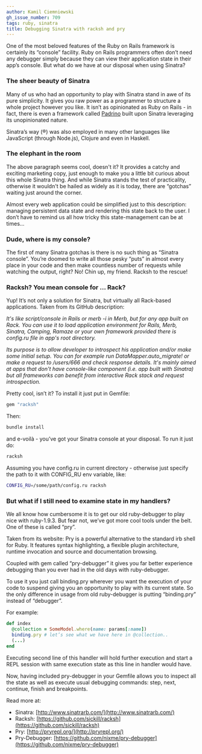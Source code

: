 ```yaml
---
author: Kamil Ciemniewski
gh_issue_number: 709
tags: ruby, sinatra
title: Debugging Sinatra with racksh and pry
---
```




One of the most beloved features of the Ruby on Rails framework is certainly its “console” facility. Ruby on Rails programmers often don’t need any debugger simply because they can view their application state in their app’s console. But what do we have at our disposal when using Sinatra?

### The sheer beauty of Sinatra

Many of us who had an opportunity to play with Sinatra stand in awe of its pure simplicity. It gives you raw power as a programmer to structure a whole project however you like. It isn’t as opinionated as Ruby on Rails - in fact, there is even a framework called [Padrino](http://www.padrinorb.com/) built upon Sinatra leveraging its unopinionated nature.

Sinatra’s way (®) was also employed in many other languages like JavaScript (through Node.js), Clojure and even in Haskell.

### The elephant in the room

The above paragraph seems cool, doesn't it? It provides a catchy and exciting marketing copy, just enough to make you a little bit curious about this whole Sinatra thing. And while Sinatra stands the test of practicality, otherwise it wouldn't be hailed as widely as it is today, there are “gotchas” waiting just around the corner.

Almost every web application could be simplified just to this description: managing persistent data state and rendering this state back to the user. I don’t have to remind us all how tricky this state-management can be at times...

### Dude, where is my console?

The first of many Sinatra gotchas is there is no such thing as “Sinatra console”. You’re doomed to write all those pesky “puts” in almost every place in your code and then make countless number of requests while watching the output, right? No! Chin up, my friend. Racksh to the rescue!

### Racksh? You mean console for ... Rack?

Yup! It’s not only a solution for Sinatra, but virtually all Rack-based applications. Taken from its GitHub description:

*It's like script/console in Rails or merb -i in Merb, but for any app built on Rack. You can use it to load application environment for Rails, Merb, Sinatra, Camping, Ramaze or your own framework provided there is config.ru file in app's root directory.*

*Its purpose is to allow developer to introspect his application and/or make some initial setup. You can for example run DataMapper.auto_migrate! or make a request to /users/666 and check response details. It's mainly aimed at apps that don't have console-like component (i.e. app built with Sinatra) but all frameworks can benefit from interactive Rack stack and request introspection.*

Pretty cool, isn’t it? To install it just put in Gemfile:

```ruby
gem "racksh"
```

Then:

```bash
bundle install 
```

and e-voilà - you’ve got your Sinatra console at your disposal. To run it just do:

```bash
racksh
```

Assuming you have config.ru in current directory - otherwise just specify the path to it with CONFIG_RU env variable, like:

```bash
CONFIG_RU=/some/path/config.ru racksh
```

### But what if I still need to examine state in my handlers?

We all know how cumbersome it is to get our old ruby-debugger to play nice with ruby-1.9.3. But fear not, we’ve got more cool tools under the belt. One of these is called “pry”.

Taken from its website: Pry is a powerful alternative to the standard irb shell for Ruby. It features syntax highlighting, a flexible plugin architecture, runtime invocation and source and documentation browsing.

Coupled with gem called “pry-debugger” it gives you far better experience debugging than you ever had in the old days with ruby-debugger.

To use it you just call binding.pry wherever you want the execution of your code to suspend giving you an opportunity to play with its current state. So the only difference in usage from old ruby-debugger is putting “binding.pry” instead of “debugger”.

For example:

```ruby
def index
  @collection = SomeModel.where(name: params[:name])
  binding.pry # let’s see what we have here in @collection..
  (...)
end
```

Executing second line of this handler will hold further execution and start a REPL session with same execution state as this line in handler would have.

Now, having included pry-debugger in your Gemfile allows you to inspect all the state as well as execute usual debugging commands: step, next, continue, finish and breakpoints.

Read more at:

- Sinatra: [http://www.sinatrarb.com/](http://www.sinatrarb.com/)
- Racksh: [https://github.com/sickill/racksh](https://github.com/sickill/racksh)
- Pry: [http://pryrepl.org/](http://pryrepl.org/)
- Pry-Debugger: [https://github.com/nixme/pry-debugger](https://github.com/nixme/pry-debugger)


